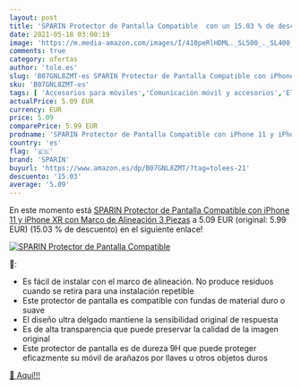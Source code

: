 ```yaml
---
layout: post
title: 'SPARIN Protector de Pantalla Compatible  con un 15.03 % de descuento'
date: 2021-05-18 03:00:19
image: 'https://m.media-amazon.com/images/I/410peRlHDML._SL500_._SL400_.jpg'
comments: true
category: ofertas
author: 'tole.es'
slug: 'B07GNL8ZMT-es SPARIN Protector de Pantalla Compatible con iPhone 11 y...'
sku: 'B07GNL8ZMT-es'
tags: [ 'Accesorios para móviles','Comunicación móvil y accesorios','Electrónica','Mantenimiento, cuidado y reparaciones de teléfonos móviles','Protectores de pantalla para móviles','iphone','sparin', ]
actualPrice: 5.09 EUR
currency: EUR
price: 5.09
comparePrice: 5.99 EUR
prodname: 'SPARIN Protector de Pantalla Compatible con iPhone 11 y iPhone XR  con Marco de Alineación  3 Piezas'
country: 'es'
flag: '🇪🇸'
brand: 'SPARIN'
buyurl: 'https://www.amazon.es/dp/B07GNL8ZMT/?tag=tolees-21'
descuento: '15.03'
average: '5.09'
---
```


En este momento está [SPARIN Protector de Pantalla Compatible con iPhone 11 y iPhone XR  con Marco de Alineación  3 Piezas](https://www.amazon.es/dp/B07GNL8ZMT/?tag=tolees-21) a 5.09 EUR (original: 5.99 EUR) (15.03 %  de descuento) en el siguiente enlace!

[![SPARIN Protector de Pantalla Compatible ](https://m.media-amazon.com/images/I/410peRlHDML._SL500_._SL400_.jpg)](https://www.amazon.es/dp/B07GNL8ZMT/?tag=tolees-21)

🔎:

- Es fácil de instalar con el marco de alineación. No produce residuos cuando se retira para una instalación repetible
- Este protector de pantalla es compatible con fundas de material duro o suave
- El diseño ultra delgado mantiene la sensibilidad original de respuesta
- Es de alta transparencia que puede preservar la calidad de la imagen original
- Este protector de pantalla es de dureza 9H que puede proteger eficazmente su móvil de arañazos por llaves u otros objetos duros

[🛒 Aquí!!!](https://www.amazon.es/dp/B07GNL8ZMT/?tag=tolees-21)
